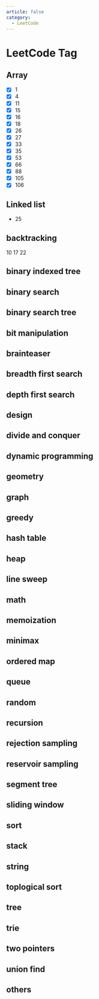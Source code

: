 ```yaml
---
article: false
category:
  - LeetCode
---
```


# LeetCode Tag

## Array

- [x] 1
- [x] 4
- [x] 11
- [x] 15
- [x] 16
- [x] 18
- [x] 26
- [x] 27
- [x] 33
- [x] 35
- [x] 53
- [x] 66
- [x] 88
- [x] 105
- [x] 106

## Linked list

- 25

## backtracking

10
17
22

## binary indexed tree

## binary search

## binary search tree

## bit manipulation

## brainteaser

## breadth first search

## depth first search

## design

## divide and conquer

## dynamic programming

## geometry

## graph

## greedy

## hash table

## heap

## line sweep

## math

## memoization

## minimax

## ordered map

## queue

## random

## recursion

## rejection sampling

## reservoir sampling

## segment tree

## sliding window

## sort

## stack

## string

## toplogical sort

## tree

## trie

## two pointers

## union find

## others